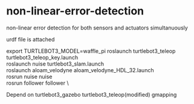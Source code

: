 # non-linear-error-detection
non-linear error detection for both sensors and actuators simultanuously

urdf file is attached

export TURTLEBOT3_MODEL=waffle_pi
roslaunch turtlebot3_teleop turtlebot3_teleop_key.launch \
roslaunch nuise turtlebot3_slam.launch \
roslaunch aloam_velodyne aloam_velodyne_HDL_32.launch \
rosrun nuise nuise \
rosrun follower follower \

Depend on turtlebot3_gazebo turtlebot3_teleop(modified) gmapping
